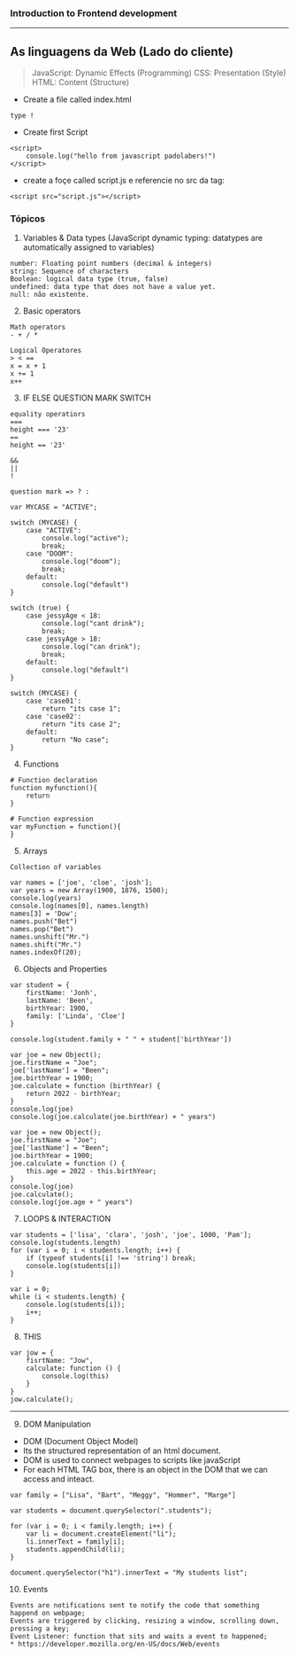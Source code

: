 ### Introduction to Frontend development  
---
## As linguagens da Web (Lado do cliente)
> JavaScript: Dynamic Effects (Programming)
> CSS: Presentation (Style)
> HTML: Content  (Structure)

* Create a file called index.html
```
type !
```
* Create first Script
```
<script>
    console.log("hello from javascript padolabers!")
</script>
```
* create a foçe called script.js e referencie no src da tag:
```
<script src="script.js"></script>
```

### Tópicos  
1. Variables & Data types  (JavaScript dynamic typing: datatypes are automatically assigned to variables)
```
number: Floating point numbers (decimal & integers)
string: Sequence of characters
Boolean: logical data type (true, false)
undefined: data type that does not have a value yet.
null: não existente.
```
2. Basic operators 
```
Math operators
- + / *

Logical Operatores
> < ==
x = x + 1
x += 1
x++
```

3. IF ELSE QUESTION MARK SWITCH
```
equality operatiors
===
height === '23'
==
height == '23'

&&
||
!

question mark => ? :

var MYCASE = "ACTIVE";

switch (MYCASE) {
    case "ACTIVE":
        console.log("active");
        break;
    case "DOOM":
        console.log("doom");
        break;
    default:
        console.log("default")
}

switch (true) {
    case jessyAge < 18:
        console.log("cant drink");
        break;
    case jessyAge > 18:
        console.log("can drink");
        break;
    default:
        console.log("default")
}

switch (MYCASE) {
    case 'case01':
        return "its case 1";
    case 'case02':
        return "its case 2";
    default:
        return "No case";
}
```

4. Functions
```
# Function declaration
function myfunction(){
    return
}

# Function expression
var myFunction = function(){
}
```

5. Arrays
```
Collection of variables

var names = ['joe', 'cloe', 'josh'];
var years = new Array(1900, 1876, 1500);
console.log(years)
console.log(names[0], names.length)
names[3] = 'Dow';
names.push("Bet")
names.pop("Bet")
names.unshift("Mr.")
names.shift("Mr.")
names.indexOf(20);
```

6. Objects and Properties 
```
var student = {
    firstName: 'Jonh',
    lastName: 'Been',
    birthYear: 1900,
    family: ['Linda', 'Cloe']
}

console.log(student.family + " " + student['birthYear'])

var joe = new Object();
joe.firstName = "Joe";
joe['lastName'] = "Been";
joe.birthYear = 1900;
joe.calculate = function (birthYear) {
    return 2022 - birthYear;
}
console.log(joe)
console.log(joe.calculate(joe.birthYear) + " years") 

var joe = new Object();
joe.firstName = "Joe";
joe['lastName'] = "Been";
joe.birthYear = 1900;
joe.calculate = function () {
    this.age = 2022 - this.birthYear;
}
console.log(joe)
joe.calculate();
console.log(joe.age + " years") 
```

7. LOOPS & INTERACTION
```
var students = ['lisa', 'clara', 'josh', 'joe', 1000, 'Pam'];
console.log(students.length)
for (var i = 0; i < students.length; i++) {
    if (typeof students[i] !== 'string') break;
    console.log(students[i])
}

var i = 0;
while (i < students.length) {
    console.log(students[i]);
    i++;
}
```

8. THIS
```
var jow = {
    fisrtName: "Jow",
    calculate: function () {
        console.log(this)
    }
}
jow.calculate();
```
  
---
9. DOM Manipulation

* DOM (Document Object Model)
* Its the structured representation of an html document.
* DOM is used to connect webpages to scripts like javaScript
* For each HTML TAG box, there is an object in the DOM that we can access and inteact.
```
var family = ["Lisa", "Bart", "Meggy", "Hommer", "Marge"]

var students = document.querySelector(".students");

for (var i = 0; i < family.length; i++) {
    var li = document.createElement("li");
    li.innerText = family[i];
    students.appendChild(li);
}

document.querySelector("h1").innerText = "My students list";
```

10. Events
```
Events are notifications sent to notify the code that something happend on webpage;
Events are triggered by clicking, resizing a window, scrolling down, pressing a key;
Event Listener: function that sits and waits a event to happened;
* https://developer.mozilla.org/en-US/docs/Web/events


```